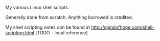 My various Linux shell scripts.

Generally done from scratch.  Anything borrowed is credited.

My shell scripting notes can be found at http://spiralofhope.com/shell-scripting.html [TODO - local reference]
